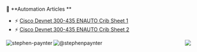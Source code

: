 <!--
**stephenpaynter/stephenpaynter** is a ✨ _special_ ✨ repository because its `README.md` (this file) appears on your GitHub profile.

Here are some ideas to get you started:

- 🔭 I’m currently working on ...
- 🌱 I’m currently learning ...
- 👯 I’m looking to collaborate on ...
- 🤔 I’m looking for help with ...
- 💬 Ask me about ...
- 📫 How to reach me: ...
- 😄 Pronouns: ...
- ⚡ Fun fact: ...
-->
📖 **Automation Articles **
- ⚡ [Cisco Devnet 300-435 ENAUTO Crib Sheet 1](https://www.linkedin.com/pulse/cisco-300-435-enauto-crib-sheet-1-stephen-paynter/)
- ⚡ [Cisco Devnet 300-435 ENAUTO Crib Sheet 2](https://www.linkedin.com/pulse/cisco-300-435-enauto-crib-sheet-2-stephen-paynter-1f/) 

<a href="https://www.linkedin.com/in/stephen-paynter-91b67b1/"><img align="left" src="https://img.shields.io/badge/LinkedIn-0077B5?style=plastic&logo=linkedin&logoColor=white" alt="stephen-paynter" /></a>
<a href="https://medium.com/@stephenpaynter/"><img align="left" src="https://img.shields.io/badge/Medium-%2312100E.svg?style=plastic&logo=medium&logoColor=white" alt="@stephenpaynter" /></a>
<img align="right" src="https://komarev.com/ghpvc/?username=stephenpaynter&label=Views&style=plastic&color=orange">
